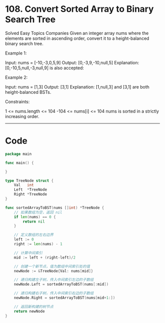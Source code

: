 # 108. Convert Sorted Array to Binary Search Tree

Solved
Easy
Topics
Companies
Given an integer array nums where the elements are sorted in ascending order, convert it to a
height-balanced
binary search tree.

Example 1:

Input: nums = [-10,-3,0,5,9]
Output: [0,-3,9,-10,null,5]
Explanation: [0,-10,5,null,-3,null,9] is also accepted:

Example 2:

Input: nums = [1,3]
Output: [3,1]
Explanation: [1,null,3] and [3,1] are both height-balanced BSTs.

Constraints:

1 <= nums.length <= 104
-104 <= nums[i] <= 104
nums is sorted in a strictly increasing order.

---

# Code

```go
package main

func main() {

}

type TreeNode struct {
	Val   int
	Left  *TreeNode
	Right *TreeNode
}

func sortedArrayToBST(nums []int) *TreeNode {
	// 如果数组为空，返回 nil
	if len(nums) == 0 {
		return nil
	}

	// 定义数组的左右边界
	left := 0
	right := len(nums) - 1

	// 计算中间索引
	mid := left + (right-left)/2

	// 创建一个新节点，值为数组中间索引处的值
	newNode := &TreeNode{Val: nums[mid]}

	// 递归构建左子树，传入中间索引左边的子数组
	newNode.Left = sortedArrayToBST(nums[:mid])

	// 递归构建右子树，传入中间索引右边的子数组
	newNode.Right = sortedArrayToBST(nums[mid+1:])

	// 返回新构建的树节点
	return newNode
}
```
